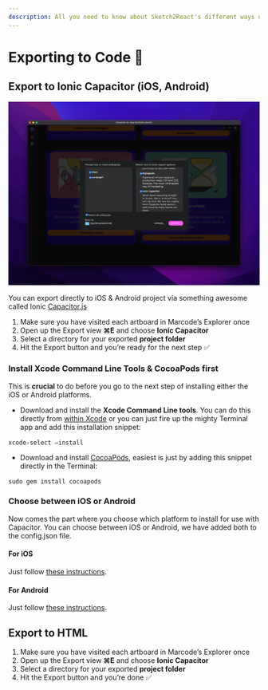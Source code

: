 ```yaml
---
description: All you need to know about Sketch2React's different ways of exporting to code.
---
```


# Exporting to Code 🚚

## Export to Ionic Capacitor (iOS, Android)

![Marcode has many code export options](../.gitbook/assets/marcode-export-view.jpg)

You can export directly to iOS & Android project via something awesome called Ionic [Capacitor.js](https://capacitorjs.com)

1. Make sure you have visited each artboard in Marcode’s Explorer once
2. Open up the Export view **⌘E** and choose **Ionic Capacitor**
3. Select a directory for your exported **project folder**
4. Hit the Export button and you’re ready for the next step ✅

### Install Xcode Command Line Tools & CocoaPods first

This is **crucial** to do before you go to the next step of installing either the iOS or Android platforms.

* Download and install the **Xcode Command Line tools**. You can do this directly from [within Xcode](https://capacitorjs.com/docs/v3/getting-started/environment-setup) or you can just fire up the mighty Terminal app and add this installation snippet:

```
xcode-select —install
```

* Download and install [CocoaPods](https://cocoapods.org), easiest is just by adding this snippet directly in the Terminal:

```
sudo gem install cocoapods
```

### Choose between iOS or Android

Now comes the part where you choose which platform to install for use with Capacitor. You can choose between iOS or Android, we have added both to the config.json file.&#x20;

#### **For iOS**

Just follow [these instructions](https://capacitorjs.com/docs/v3/ios#adding-the-ios-platform).

#### **For Android**

Just follow [these instructions](https://capacitorjs.com/docs/v3/android#adding-the-android-platform).



## Export to HTML



1. Make sure you have visited each artboard in Marcode’s Explorer once
2. Open up the Export view **⌘E** and choose **Ionic Capacitor**
3. Select a directory for your exported **project folder**
4. Hit the Export button and you’re done ✅
